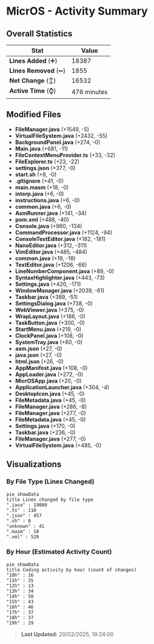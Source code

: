 # MicrOS - Activity Summary 

## Overall Statistics

| Stat                   | Value                                                             |
| ---------------------- | ----------------------------------------------------------------- |
| **Lines Added** (➕)   | 18387                                          |
| **Lines Removed** (➖) | 1855                                        |
| **Net Change** (↕)    | 16532                |
| **Active Time** (⌚)   | 476 minutes |


## Modified Files
- **FileManager.java** (+1549, -5)
- **VirtualFileSystem.java** (+2432, -55)
- **BackgroundPanel.java** (+274, -0)
- **Main.java** (+681, -11)
- **FileContextMenuProvider.ts** (+33, -32)
- **FileExplorer.ts** (+23, -22)
- **settings.json** (+377, -0)
- **start.sh** (+8, -0)
- **.gitignore** (+41, -0)
- **main.masm** (+18, -0)
- **interp.java** (+6, -0)
- **instructions.java** (+6, -0)
- **common.java** (+6, -0)
- **AsmRunner.java** (+141, -34)
- **pom.xml** (+488, -40)
- **Console.java** (+960, -134)
- **CommandProcessor.java** (+1124, -94)
- **ConsoleTextEditor.java** (+182, -181)
- **NanoEditor.java** (+312, -311)
- **VimEditor.java** (+485, -484)
- **common.java** (+19, -18)
- **TextEditor.java** (+1206, -66)
- **LineNumberComponent.java** (+89, -0)
- **SyntaxHighlighter.java** (+443, -73)
- **Settings.java** (+420, -171)
- **WindowManager.java** (+2039, -61)
- **Taskbar.java** (+389, -51)
- **SettingsDialog.java** (+738, -0)
- **WebViewer.java** (+375, -0)
- **WrapLayout.java** (+186, -0)
- **TaskButton.java** (+300, -0)
- **StartMenu.java** (+219, -0)
- **ClockPanel.java** (+108, -0)
- **SystemTray.java** (+60, -0)
- **asm.json** (+27, -0)
- **java.json** (+27, -0)
- **html.json** (+26, -0)
- **AppManifest.java** (+108, -0)
- **AppLoader.java** (+272, -0)
- **MicrOSApp.java** (+20, -0)
- **ApplicationLauncher.java** (+304, -4)
- **DesktopIcon.java** (+45, -0)
- **FileMetadata.java** (+45, -0)
- **FileManager.java** (+286, -8)
- **FileManager.java** (+277, -0)
- **FileMetadata.java** (+45, -0)
- **Settings.java** (+170, -0)
- **Taskbar.java** (+236, -0)
- **FileManager.java** (+277, -0)
- **VirtualFileSystem.java** (+485, -0)

## Visualizations

### By File Type (Lines Changed)

```mermaid
pie showData
title Lines changed by file type
".java" : 19080
".ts" : 110
".json" : 457
".sh" : 8
"unknown" : 41
".masm" : 18
".xml" : 528
```

### By Hour (Estimated Activity Count)

```mermaid
pie showData
title Coding activity by hour (count of changes)
"10h" : 16
"11h" : 35
"12h" : 13
"13h" : 34
"14h" : 50
"15h" : 43
"16h" : 46
"17h" : 37
"18h" : 37
"19h" : 29
```


> **Last Updated:** 20/02/2025, 19:24:00